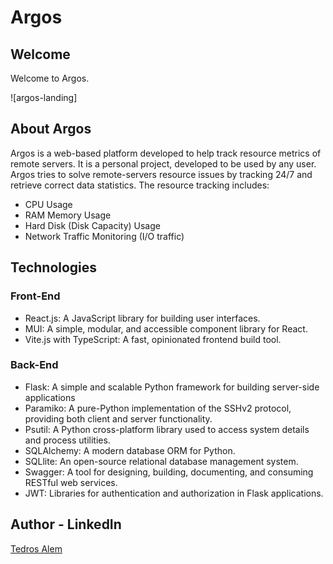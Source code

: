 # Argos

## Welcome

Welcome to Argos.

![argos-landing]

## About Argos

Argos is a web-based platform developed to help track resource metrics of remote servers. It is a personal project, developed to be used by any user. Argos tries to solve remote-servers resource issues by tracking 24/7 and retrieve correct data statistics. The resource tracking includes:

- CPU Usage
- RAM Memory Usage
- Hard Disk (Disk Capacity) Usage
- Network Traffic Monitoring (I/O traffic)

## Technologies

### Front-End

<ul>
<li>React.js: A JavaScript library for building user interfaces.</li>
<li>MUI: A simple, modular, and accessible component library for React.</li>
<li>Vite.js with TypeScript: A fast, opinionated frontend build tool.</li>
</ul>

### Back-End

<ul>
<li>Flask: A simple and scalable Python framework for building server-side applications</li>
<li>Paramiko: A pure-Python implementation of the SSHv2 protocol, providing both client and server functionality.</li>
<li>Psutil: A Python cross-platform library used to access system details and process utilities.</li>
<li>SQLAlchemy: A modern database ORM for Python.</li>
<li>SQLlite: An open-source relational database management system.</li>
<li>Swagger: A tool for designing, building, documenting, and consuming RESTful web services.</li>
<li>JWT: Libraries for authentication and authorization in Flask applications.</li>
</ul>

## Author - LinkedIn

[Tedros Alem](https://www.linkedin.com/in/tedrosalemasfaha)
